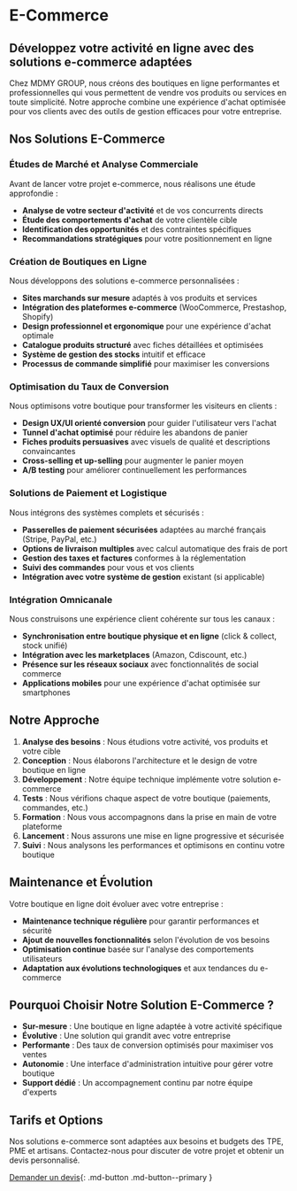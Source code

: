 # E-Commerce

## Développez votre activité en ligne avec des solutions e-commerce adaptées

Chez MDMY GROUP, nous créons des boutiques en ligne performantes et professionnelles qui vous permettent de vendre vos produits ou services en toute simplicité. Notre approche combine une expérience d'achat optimisée pour vos clients avec des outils de gestion efficaces pour votre entreprise.

## Nos Solutions E-Commerce

### Études de Marché et Analyse Commerciale

Avant de lancer votre projet e-commerce, nous réalisons une étude approfondie :

- **Analyse de votre secteur d'activité** et de vos concurrents directs
- **Étude des comportements d'achat** de votre clientèle cible
- **Identification des opportunités** et des contraintes spécifiques
- **Recommandations stratégiques** pour votre positionnement en ligne

### Création de Boutiques en Ligne

Nous développons des solutions e-commerce personnalisées :

- **Sites marchands sur mesure** adaptés à vos produits et services
- **Intégration des plateformes e-commerce** (WooCommerce, Prestashop, Shopify)
- **Design professionnel et ergonomique** pour une expérience d'achat optimale
- **Catalogue produits structuré** avec fiches détaillées et optimisées
- **Système de gestion des stocks** intuitif et efficace
- **Processus de commande simplifié** pour maximiser les conversions

### Optimisation du Taux de Conversion

Nous optimisons votre boutique pour transformer les visiteurs en clients :

- **Design UX/UI orienté conversion** pour guider l'utilisateur vers l'achat
- **Tunnel d'achat optimisé** pour réduire les abandons de panier
- **Fiches produits persuasives** avec visuels de qualité et descriptions convaincantes
- **Cross-selling et up-selling** pour augmenter le panier moyen
- **A/B testing** pour améliorer continuellement les performances

### Solutions de Paiement et Logistique

Nous intégrons des systèmes complets et sécurisés :

- **Passerelles de paiement sécurisées** adaptées au marché français (Stripe, PayPal, etc.)
- **Options de livraison multiples** avec calcul automatique des frais de port
- **Gestion des taxes et factures** conformes à la réglementation
- **Suivi des commandes** pour vous et vos clients
- **Intégration avec votre système de gestion** existant (si applicable)

### Intégration Omnicanale

Nous construisons une expérience client cohérente sur tous les canaux :

- **Synchronisation entre boutique physique et en ligne** (click & collect, stock unifié)
- **Intégration avec les marketplaces** (Amazon, Cdiscount, etc.)
- **Présence sur les réseaux sociaux** avec fonctionnalités de social commerce
- **Applications mobiles** pour une expérience d'achat optimisée sur smartphones

## Notre Approche

1. **Analyse des besoins** : Nous étudions votre activité, vos produits et votre cible
2. **Conception** : Nous élaborons l'architecture et le design de votre boutique en ligne
3. **Développement** : Notre équipe technique implémente votre solution e-commerce
4. **Tests** : Nous vérifions chaque aspect de votre boutique (paiements, commandes, etc.)
5. **Formation** : Nous vous accompagnons dans la prise en main de votre plateforme
6. **Lancement** : Nous assurons une mise en ligne progressive et sécurisée
7. **Suivi** : Nous analysons les performances et optimisons en continu votre boutique

## Maintenance et Évolution

Votre boutique en ligne doit évoluer avec votre entreprise :

- **Maintenance technique régulière** pour garantir performances et sécurité
- **Ajout de nouvelles fonctionnalités** selon l'évolution de vos besoins
- **Optimisation continue** basée sur l'analyse des comportements utilisateurs
- **Adaptation aux évolutions technologiques** et aux tendances du e-commerce

## Pourquoi Choisir Notre Solution E-Commerce ?

- **Sur-mesure** : Une boutique en ligne adaptée à votre activité spécifique
- **Évolutive** : Une solution qui grandit avec votre entreprise
- **Performante** : Des taux de conversion optimisés pour maximiser vos ventes
- **Autonomie** : Une interface d'administration intuitive pour gérer votre boutique
- **Support dédié** : Un accompagnement continu par notre équipe d'experts

## Tarifs et Options

Nos solutions e-commerce sont adaptées aux besoins et budgets des TPE, PME et artisans. Contactez-nous pour discuter de votre projet et obtenir un devis personnalisé.

[Demander un devis](../contact.md){: .md-button .md-button--primary }